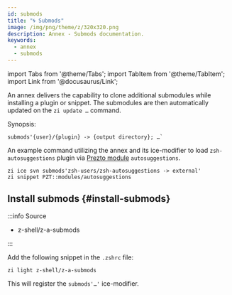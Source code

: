 ```yaml
---
id: submods
title: "🌀 Submods"
image: /img/png/theme/z/320x320.png
description: Annex - Submods documentation.
keywords:
  - annex
  - submods
---
```


<!-- @format -->

import Tabs from '@theme/Tabs'; import TabItem from '@theme/TabItem'; import Link from '@docusaurus/Link';

An annex delivers the capability to clone additional submodules while installing a plugin or snippet. The submodules are then automatically updated on the `zi update …` command.

Synopsis:

```shell
submods'{user}/{plugin} -> {output directory}; …`
```

An example command utilizing the annex and its ice-modifier to load `zsh-autosuggestions` plugin via [Prezto module](/docs/getting_started/migration#pzt-modules) `autosuggestions`.

```shell title='~/.zshrc' showLineNumbers
zi ice svn submods'zsh-users/zsh-autosuggestions -> external'
zi snippet PZT::modules/autosuggestions
```

## Install submods {#install-submods}

:::info Source

- <Link className="github-link" href="https://github.com/z-shell/z-a-submods">z-shell/z-a-submods</Link>

:::

<Tabs>
  <TabItem value="default" label="Default" default>

Add the following snippet in the `.zshrc` file:

```shell
zi light z-shell/z-a-submods
```

</TabItem>
</Tabs>

This will register the `submods'…'` ice-modifier.
